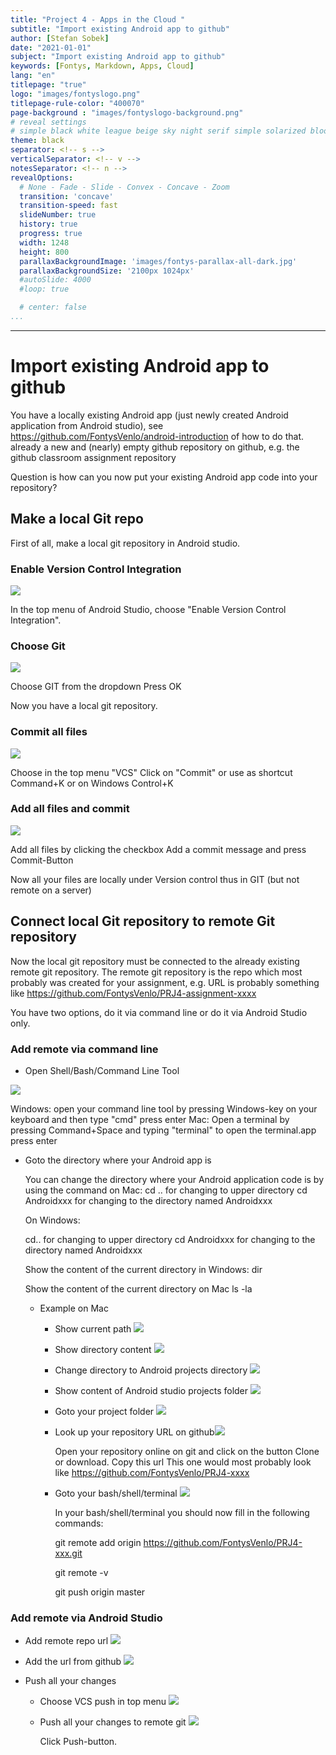 ```yaml
---
title: "Project 4 - Apps in the Cloud "
subtitle: "Import existing Android app to github"
author: [Stefan Sobek]
date: "2021-01-01"
subject: "Import existing Android app to github"
keywords: [Fontys, Markdown, Apps, Cloud]
lang: "en"
titlepage: "true"
logo: "images/fontyslogo.png"
titlepage-rule-color: "400070"
page-background : "images/fontyslogo-background.png"
# reveal settings
# simple black white league beige sky night serif simple solarized blood moon
theme: black
separator: <!-- s -->
verticalSeparator: <!-- v -->
notesSeparator: <!-- n -->
revealOptions:
  # None - Fade - Slide - Convex - Concave - Zoom
  transition: 'concave'
  transition-speed: fast
  slideNumber: true
  history: true
  progress: true
  width: 1248
  height: 800
  parallaxBackgroundImage: 'images/fontys-parallax-all-dark.jpg'
  parallaxBackgroundSize: '2100px 1024px'
  #autoSlide: 4000
  #loop: true

  # center: false
...
```

---

# Import existing Android app to github

You have
a locally existing Android app (just newly created Android application from Android studio), see https://github.com/FontysVenlo/android-introduction of how to do that. 
already a new and (nearly) empty github repository on github, e.g. the github classroom assignment repository

Question is how can you now put your existing Android app code into your repository?

## Make a local Git repo

First of all, make a local git repository in Android studio.

### Enable Version Control Integration

![](assets/1f4340445ef2ff00580e584e6c91395816aef8854be92b9403f3a2b929f6a045.png)

In the top menu of Android Studio, choose "Enable Version Control Integration".

### Choose Git

![](assets/37d3797ed17c7504eae6105d2024c28dff779f8e5344762445ffed7ed4f8f0cc.png)

Choose GIT from the dropdown
Press OK

Now you have a local git repository.

### Commit all files

![](assets/c76fd1191d426e48340d3c57753a884664b8f3fe50e737958395a953ceb749de.png)

Choose in the top menu "VCS"
Click on "Commit" or use as shortcut Command+K or on Windows Control+K

### Add all files and commit

![](assets/3d39fc2d1c4c8a0c8f9f8758cc20b984e6ec6a941326707664553528fc31c863.png)

Add all files by clicking the checkbox 
Add a commit message
and press Commit-Button

Now all your files are locally under Version control thus in GIT (but not remote on a server)

## Connect local Git repository to remote Git repository

Now the local git repository must be connected to the already existing remote git repository. The remote git repository is the repo which most probably was created for your assignment, e.g. URL is probably something like https://github.com/FontysVenlo/PRJ4-assignment-xxxx

You have two options, do it via command line or do it via Android Studio only.

### Add remote via command line

- Open Shell/Bash/Command Line Tool

![](assets/7a83846b198001b57e2105835e5888ff59350fcd1be3ef86f6ce4c4e8037adfc.png)

  Windows: open your command line tool by pressing Windows-key on your keyboard and then type "cmd" 
  press enter
  Mac: Open a terminal by pressing Command+Space and typing "terminal" to open the terminal.app
  press enter

- Goto the directory where your Android app is

  You can change the directory where your Android application code is by using the command on Mac:
  cd ..        for changing to upper directory
  cd Androidxxx     for changing to the directory named Androidxxx
  
  On Windows:
  
  cd..      for changing to upper directory
  cd Androidxxx     for changing to the directory named Androidxxx
  
  
  Show the content of the current directory in Windows: 
  dir
  
  Show the content of the current directory on Mac
  ls -la

	- Example on Mac

		- Show current path
		![](assets/749c084c4f3fb866d6a1bc6e4ac3133546e44d47a50cd13773b86ee6aea4d063.png)
		- Show directory content
		![](assets/6ccec1883035e69c95e22adf18814eade9b8fd6da5dbbcfc4abd02072c34ed2d.png)
		- Change directory to Android projects directory
		![](assets/614db8df3bdd60db940f1fc881dfe1f41dd3de2cec1206981f67d7e378668bfd.png)
		- Show content of Android studio projects folder
		![](assets/e663726651707f84e1b8318b7a78d708f5d9a919b8f8c9d0dc983c6eedb19d1b.png)
		- Goto your project folder
		![](assets/eff456d82c0fd7a51683f97436d8fa8ac9f3dc813333f3aa307adccef0ddf6ee.png)
		- Look up your repository URL on github![](assets/de8884d064b77a69337ffe7a43f1e213a3bae003e9fc3c096884bbe0c6794355.png)

		  Open your repository online on git and click on the  button Clone or download. 
		  Copy this url
		  This one would most probably look like 
		  https://github.com/FontysVenlo/PRJ4-xxxx

		- Goto your bash/shell/terminal
		![](assets/04eed3a8473f110be152c577436f5a38ea26d187ad245dc857640b2c7c601948.png)

		  In your bash/shell/terminal you should now fill in the following commands:
		  
		  git remote add origin https://github.com/FontysVenlo/PRJ4-xxx.git
		  
		  git remote -v
		  
		  git push origin master

### Add remote via Android Studio

- Add remote repo url
![](assets/92135895624f7baca9bf7f2e116d185c146dbede73096ba7901acc345129a106.png)
- Add the url from github
![](assets/f555d11c16c1e8a7f7aeb7a810236e6fd9365595d6e6092b785a4d479387782d.png)
- Push all your changes

	- Choose VCS push in top menu
	![](assets/5d9c509f4ad7bf170436f803ef43f2103a6498a4404d1ac8cc3f5144bfefc7d6.png)
	- Push all your changes to remote git
	![](assets/be7402a3d97bfa74b4f2921d8a525594d2357253cb077f078d0719357ccd52dd.png)

	  Click Push-button.

